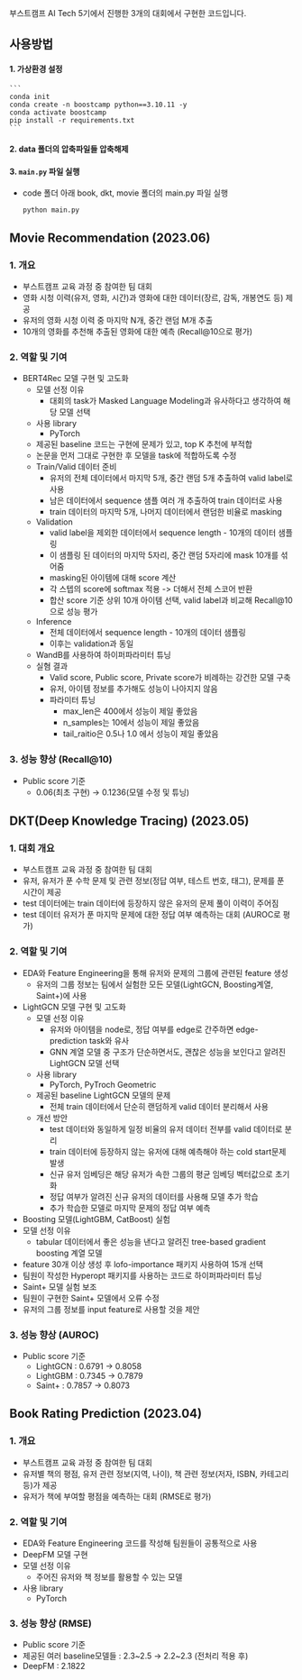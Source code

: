 부스트캠프 AI Tech 5기에서 진행한 3개의 대회에서 구현한 코드입니다.

## 사용방법
#### 1. 가상환경 설정
    ```
    conda init
    conda create -n boostcamp python==3.10.11 -y
    conda activate boostcamp
    pip install -r requirements.txt
    ```

#### 2. data 폴더의 압축파일들 압축해제

#### 3. `main.py` 파일 실행
- code 폴더 아래 book, dkt, movie 폴더의 main.py 파일 실행
  ```
  python main.py
  ```

## Movie Recommendation (2023.06)
### 1. 개요
- 부스트캠프 교육 과정 중 참여한 팀 대회
- 영화 시청 이력(유저, 영화, 시간)과 영화에 대한 데이터(장르, 감독, 개봉연도 등) 제공
- 유저의 영화 시청 이력 중 마지막 N개, 중간 랜덤 M개 추출
- 10개의 영화를 추천해 추출된 영화에 대한 예측 (Recall@10으로 평가)

### 2. 역할 및 기여
- BERT4Rec 모델 구현 및 고도화
  - 모델 선정 이유
    - 대회의 task가 Masked Language Modeling과 유사하다고 생각하여 해당 모델 선택
  - 사용 library
    - PyTorch
  - 제공된 baseline 코드는 구현에 문제가 있고, top K 추천에 부적합
  - 논문을 먼저 그대로 구현한 후 모델을 task에 적합하도록 수정
  - Train/Valid 데이터 준비
    - 유저의 전체 데이터에서 마지막 5개, 중간 랜덤 5개 추출하여 valid label로 사용
    -	남은 데이터에서 sequence 샘플 여러 개 추출하여 train 데이터로 사용
    - train 데이터의 마지막 5개, 나머지 데이터에서 랜덤한 비율로 masking
  - Validation
    -	valid label을 제외한 데이터에서 sequence length - 10개의 데이터 샘플링
    - 이 샘플링 된 데이터의 마지막 5자리, 중간 랜덤 5자리에 mask 10개를 섞어줌
    - masking된 아이템에 대해 score 계산
    - 각 스텝의 score에 softmax 적용 -> 더해서 전체 스코어 반환
    -	합산 score 기준 상위 10개 아이템 선택, valid label과 비교해 Recall@10으로 성능 평가
  - Inference
    - 전체 데이터에서 sequence length - 10개의 데이터 샘플링
    - 이후는 validation과 동일
  -	WandB를 사용하여 하이퍼파라미터 튜닝
  - 실혐 결과
    - Valid score, Public score, Private score가 비례하는 강건한 모델 구축
    - 유저, 아이템 정보를 추가해도 성능이 나아지지 않음
    - 파라미터 튜닝
      - max_len은 400에서 성능이 제일 좋았음
      - n_samples는 10에서 성능이 제일 좋았음
      - tail_raitio은 0.5나 1.0 에서 성능이 제일 좋았음


### 3. 성능 향상 (Recall@10)
- Public score 기준
  - 0.06(최초 구현) → 0.1236(모델 수정 및 튜닝)


## DKT(Deep Knowledge Tracing) (2023.05)
### 1. 대회 개요
-	부스트캠프 교육 과정 중 참여한 팀 대회
-	유저, 유저가 푼 수학 문제 및 관련 정보(정답 여부, 테스트 번호, 태그), 문제를 푼 시간이 제공
-	test 데이터에는 train 데이터에 등장하지 않은 유저의 문제 풀이 이력이 주어짐
-	test 데이터 유저가 푼 마지막 문제에 대한 정답 여부 예측하는 대회 (AUROC로 평가)

### 2. 역할 및 기여
- EDA와 Feature Engineering을 통해 유저와 문제의 그룹에 관련된 feature 생성
  - 유저의 그룹 정보는 팀에서 실험한 모든 모델(LightGCN, Boosting계열, Saint+)에 사용
- LightGCN 모델 구현 및 고도화
  - 모델 선정 이유
    - 유저와 아이템을 node로, 정답 여부를 edge로 간주하면 edge-prediction task와 유사
    -	GNN 계열 모델 중 구조가 단순하면서도, 괜찮은 성능을 보인다고 알려진 LightGCN 모델 선택
  - 사용 library
    - PyTorch, PyTroch Geometric
  - 제공된 baseline LightGCN 모델의 문제
    -	전체 train 데이터에서 단순히 랜덤하게 valid 데이터 분리해서 사용
  -	개선 방안
    - test 데이터와 동일하게 일정 비율의 유저 데이터 전부를 valid 데이터로 분리
    - train 데이터에 등장하지 않는 유저에 대해 예측해야 하는 cold start문제 발생
    - 신규 유저 임베딩은 해당 유저가 속한 그룹의 평균 임베딩 벡터값으로 초기화
    - 정답 여부가 알려진 신규 유저의 데이터를 사용해 모델 추가 학습
    - 추가 학습한 모델로 마지막 문제의 정답 여부 예측
-	Boosting 모델(LightGBM, CatBoost) 실험
  - 모델 선정 이유
    - tabular 데이터에서 좋은 성능을 낸다고 알려진 tree-based gradient boosting 계열 모델
  -	feature 30개 이상 생성 후 lofo-importance 패키지 사용하여 15개 선택
  - 팀원이 작성한 Hyperopt 패키지를 사용하는 코드로 하이퍼파라미터 튜닝
-	Saint+ 모델 실험 보조
  -	팀원이 구현한 Saint+ 모델에서 오류 수정
  -	유저의 그룹 정보를 input feature로 사용할 것을 제안

### 3. 성능 향상 (AUROC)
- Public score 기준
  - LightGCN : 0.6791 → 0.8058
  - LightGBM : 0.7345 → 0.7879
  -	Saint+ : 0.7857 → 0.8073


## Book Rating Prediction (2023.04)
### 1. 개요
- 부스트캠프 교육 과정 중 참여한 팀 대회
- 유저별 책의 평점, 유저 관련 정보(지역, 나이), 책 관련 정보(저자, ISBN, 카테고리 등)가 제공
- 유저가 책에 부여할 평점을 예측하는 대회 (RMSE로 평가)

### 2. 역할 및 기여
-	EDA와 Feature Engineering 코드를 작성해 팀원들이 공통적으로 사용
-	DeepFM 모델 구현
  - 모델 선정 이유
    -	주어진 유저와 책 정보를 활용할 수 있는 모델
  - 사용 library
    - PyTorch

### 3. 성능 향상 (RMSE)
-	Public score 기준
  - 제공된 여러 baseline모델들 : 2.3~2.5 → 2.2~2.3 (전처리 적용 후)
  -	DeepFM : 2.1822








